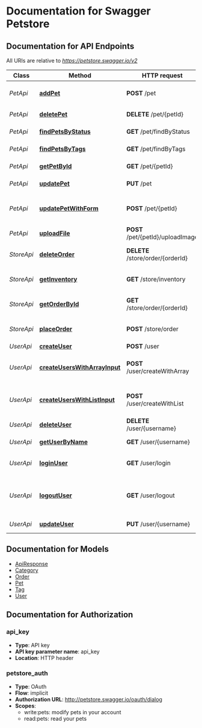 # Documentation for Swagger Petstore

<a name="documentation-for-api-endpoints"></a>
## Documentation for API Endpoints

All URIs are relative to *https://petstore.swagger.io/v2*

Class | Method | HTTP request | Description
------------ | ------------- | ------------- | -------------
*PetApi* | [**addPet**](Apis/PetApi.md#addpet) | **POST** /pet | Add a new pet to the store
*PetApi* | [**deletePet**](Apis/PetApi.md#deletepet) | **DELETE** /pet/{petId} | Deletes a pet
*PetApi* | [**findPetsByStatus**](Apis/PetApi.md#findpetsbystatus) | **GET** /pet/findByStatus | Finds Pets by status
*PetApi* | [**findPetsByTags**](Apis/PetApi.md#findpetsbytags) | **GET** /pet/findByTags | Finds Pets by tags
*PetApi* | [**getPetById**](Apis/PetApi.md#getpetbyid) | **GET** /pet/{petId} | Find pet by ID
*PetApi* | [**updatePet**](Apis/PetApi.md#updatepet) | **PUT** /pet | Update an existing pet
*PetApi* | [**updatePetWithForm**](Apis/PetApi.md#updatepetwithform) | **POST** /pet/{petId} | Updates a pet in the store with form data
*PetApi* | [**uploadFile**](Apis/PetApi.md#uploadfile) | **POST** /pet/{petId}/uploadImage | uploads an image
*StoreApi* | [**deleteOrder**](Apis/StoreApi.md#deleteorder) | **DELETE** /store/order/{orderId} | Delete purchase order by ID
*StoreApi* | [**getInventory**](Apis/StoreApi.md#getinventory) | **GET** /store/inventory | Returns pet inventories by status
*StoreApi* | [**getOrderById**](Apis/StoreApi.md#getorderbyid) | **GET** /store/order/{orderId} | Find purchase order by ID
*StoreApi* | [**placeOrder**](Apis/StoreApi.md#placeorder) | **POST** /store/order | Place an order for a pet
*UserApi* | [**createUser**](Apis/UserApi.md#createuser) | **POST** /user | Create user
*UserApi* | [**createUsersWithArrayInput**](Apis/UserApi.md#createuserswitharrayinput) | **POST** /user/createWithArray | Creates list of users with given input array
*UserApi* | [**createUsersWithListInput**](Apis/UserApi.md#createuserswithlistinput) | **POST** /user/createWithList | Creates list of users with given input array
*UserApi* | [**deleteUser**](Apis/UserApi.md#deleteuser) | **DELETE** /user/{username} | Delete user
*UserApi* | [**getUserByName**](Apis/UserApi.md#getuserbyname) | **GET** /user/{username} | Get user by user name
*UserApi* | [**loginUser**](Apis/UserApi.md#loginuser) | **GET** /user/login | Logs user into the system
*UserApi* | [**logoutUser**](Apis/UserApi.md#logoutuser) | **GET** /user/logout | Logs out current logged in user session
*UserApi* | [**updateUser**](Apis/UserApi.md#updateuser) | **PUT** /user/{username} | Updated user


<a name="documentation-for-models"></a>
## Documentation for Models

 - [ApiResponse](./Models/ApiResponse.md)
 - [Category](./Models/Category.md)
 - [Order](./Models/Order.md)
 - [Pet](./Models/Pet.md)
 - [Tag](./Models/Tag.md)
 - [User](./Models/User.md)


<a name="documentation-for-authorization"></a>
## Documentation for Authorization

<a name="api_key"></a>
### api_key

- **Type**: API key
- **API key parameter name**: api_key
- **Location**: HTTP header

<a name="petstore_auth"></a>
### petstore_auth

- **Type**: OAuth
- **Flow**: implicit
- **Authorization URL**: http://petstore.swagger.io/oauth/dialog
- **Scopes**: 
  - write:pets: modify pets in your account
  - read:pets: read your pets

